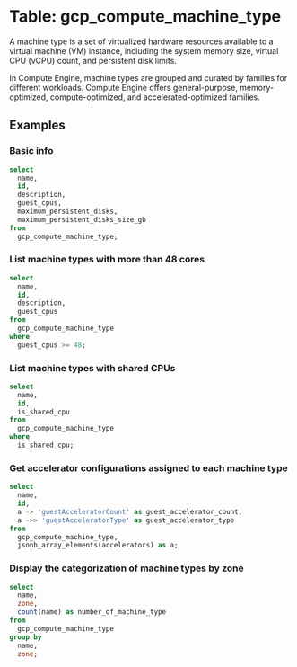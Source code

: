 # Table: gcp_compute_machine_type

A machine type is a set of virtualized hardware resources available to a virtual machine (VM) instance, including the system memory size, virtual CPU (vCPU) count, and persistent disk limits.

In Compute Engine, machine types are grouped and curated by families for different workloads. Compute Engine offers general-purpose, memory-optimized, compute-optimized, and accelerated-optimized families.

## Examples

### Basic info

```sql
select
  name,
  id,
  description,
  guest_cpus,
  maximum_persistent_disks,
  maximum_persistent_disks_size_gb
from
  gcp_compute_machine_type;
```


### List machine types with more than 48 cores

```sql
select
  name,
  id,
  description,
  guest_cpus
from
  gcp_compute_machine_type
where
  guest_cpus >= 48;
```


### List machine types with shared CPUs

```sql
select
  name,
  id,
  is_shared_cpu
from
  gcp_compute_machine_type
where
  is_shared_cpu;
```


### Get accelerator configurations assigned to each machine type

```sql
select
  name,
  id,
  a -> 'guestAcceleratorCount' as guest_accelerator_count,
  a ->> 'guestAcceleratorType' as guest_accelerator_type
from
  gcp_compute_machine_type,
  jsonb_array_elements(accelerators) as a;
```

### Display the categorization of machine types by zone

```sql
select
  name,
  zone,
  count(name) as number_of_machine_type
from
  gcp_compute_machine_type
group by
  name,
  zone;
```